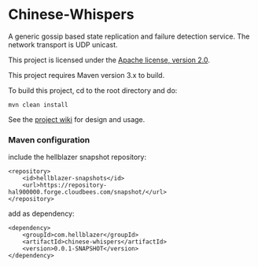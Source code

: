 Chinese-Whispers
================

A generic gossip based state replication and failure detection service.  The network transport is UDP unicast.

This project is licensed under the [Apache license, version 2.0](http://www.apache.org/licenses/LICENSE-2.0).

This project requires Maven version 3.x to build.

To build this project, cd to the root directory and do:

    mvn clean install

See the [project wiki](https://github.com/Hellblazer/Chinese-Whispers/wiki) for design and usage.

### Maven configuration

include the hellblazer snapshot repository:

    <repository>
        <id>hellblazer-snapshots</id>
        <url>https://repository-hal900000.forge.cloudbees.com/snapshot/</url>
    </repository>
    
add as dependency:

    <dependency>
        <groupId>com.hellblazer</groupId>
        <artifactId>chinese-whispers</artifactId>
        <version>0.0.1-SNAPSHOT</version>
    </dependency>

